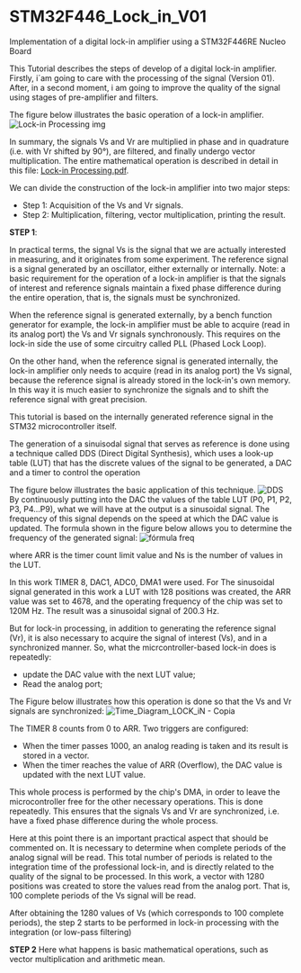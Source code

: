 # STM32F446_Lock_in_V01
Implementation of a digital lock-in amplifier using a STM32F446RE Nucleo Board

This Tutorial describes the steps of develop of a digital lock-in amplifier.
Firstly, i´am going to care with the processing of the signal (Version 01). After, in a second moment, i am going to improve the quality of the signal using stages of pre-amplifier and filters.

The figure below illustrates the basic operation of a lock-in amplifier.
![Lock-in Processing img](https://user-images.githubusercontent.com/114233216/228120262-0e5bbd8e-1b59-4e33-bd7d-913f8ae0ed24.png)

In summary, the signals Vs and Vr are multiplied in phase and in quadrature (i.e. with Vr shifted by 90°), are filtered, and finally undergo vector multiplication. 
The entire mathematical operation is described in detail in this file:
[Lock-in Processing.pdf](https://github.com/BernardoLima92/STM32F446_Lock_in_V01/files/11084935/Lock-in.Processing.pdf).

We can divide the construction of the lock-in amplifier into two major steps:
- Step 1: Acquisition of the Vs and Vr signals.
- Step 2: Multiplication, filtering, vector multiplication, printing the result.

**STEP 1**:

In practical terms, the signal Vs is the signal that we are actually interested in measuring, and it originates from some experiment. The reference signal is a signal generated by an oscillator, either externally or internally.
Note: a basic requirement for the operation of a lock-in amplifier is that the signals of interest and reference signals maintain a fixed phase difference during the entire operation, that is, the signals must be synchronized.

When the reference signal is generated externally, by a bench function generator for example, the lock-in amplifier must be able to acquire (read in its analog port) the Vs and Vr signals synchronously. This requires on the lock-in side the use of some circuitry called PLL (Phased Lock Loop). 

On the other hand, when the reference signal is generated internally, the lock-in amplifier only needs to acquire (read in its analog port) the Vs signal, because the reference signal is already stored in the lock-in's own memory. In this way it is much easier to synchronize the signals and to shift the reference signal with great precision.

This tutorial is based on the internally generated reference signal in the STM32 microcontroller itself.

The generation of a sinuisodal signal that serves as reference is done using a technique called DDS (Direct Digital Synthesis), which uses a look-up table (LUT) that has the discrete values of the signal to be generated, a DAC and a timer to control the operation

The figure below illustrates the basic application of this technique.
![DDS](https://user-images.githubusercontent.com/114233216/228123336-85b45063-5246-4f05-8874-0763f3bbaa47.png)
By continuously putting into the DAC the values of the table LUT (P0, P1, P2, P3, P4...P9), what we will have at the output is a sinusoidal signal. The frequency of this signal depends on the speed at which the DAC value is updated. The formula shown in the figure below allows you to determine the frequency of the generated signal:
![fórmula freq](https://user-images.githubusercontent.com/114233216/228124701-86719bdb-cea5-456b-adba-2666c9f49f28.png)

where ARR is the timer count limit value and Ns is the number of values in the LUT.

In this work TIMER 8, DAC1, ADC0, DMA1 were used. For The sinusoidal signal generated in this work a LUT with 128 positions was created, the ARR value was set to 4678, and the operating frequency of the chip was set to 120M Hz. The result was a sinusoidal signal of 200.3 Hz.

But for lock-in processing, in addition to generating the reference signal (Vr), it is also necessary to acquire the signal of interest (Vs), and in a synchronized manner. So, what the micrcontroller-based lock-in does is repeatedly:
- update the DAC value with the next LUT value;
- Read the analog port;

The Figure below illustrates how this operation is done so that the Vs and Vr signals are synchronized:
![Time_Diagram_LOCK_iN - Copia](https://user-images.githubusercontent.com/114233216/228126642-294dc2ca-91f8-4ce7-97cb-6b75fbf4af20.png)

The TIMER 8 counts from 0 to ARR. Two triggers are configured:
- When the timer passes 1000, an analog reading is taken and its result is stored in a vector.
- When the timer reaches the value of ARR (Overflow), the DAC value is updated with the next LUT value.

This whole process is performed by the chip's DMA, in order to leave the microcontroller free for the other necessary operations. This is done repeatedly. This ensures that the signals Vs and Vr are synchronized, i.e. have a fixed phase difference during the whole process.

Here at this point there is an important practical aspect that should be commented on. It is necessary to determine when complete periods of the analog signal will be read. This total number of periods is related to the integration time of the professional lock-in, and is directly related to the quality of the signal to be processed.
In this work, a vector with 1280 positions was created to store the values read from the analog port. That is, 100 complete periods of the Vs signal will be read.

After obtaining the 1280 values of Vs (which corresponds to 100 complete periods), the step 2 starts to be performed in lock-in processing with the integration (or low-pass filtering)

**STEP 2**
Here what happens is basic mathematical operations, such as vector multiplication and arithmetic mean.


